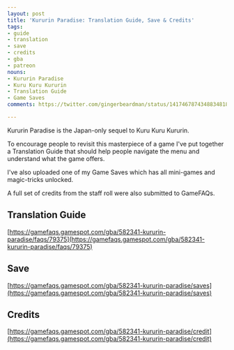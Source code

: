 ```yaml
---
layout: post
title: 'Kururin Paradise: Translation Guide, Save & Credits'
tags:
- guide
- translation
- save
- credits
- gba
- patreon
nouns:
- Kururin Paradise
- Kuru Kuru Kururin
- Translation Guide
- Game Saves
comments: https://twitter.com/gingerbeardman/status/1417467874348834818

---
```


Kururin Paradise is the Japan-only sequel to Kuru Kuru Kururin. 

To encourage people to revisit this masterpiece of a game I've put together a Translation Guide that should help people navigate the menu and understand what the game offers. 

I've also uploaded one of my Game Saves which has all mini-games and magic-tricks unlocked.

A full set of credits from the staff roll were also submitted to GameFAQs.

## Translation Guide

[https://gamefaqs.gamespot.com/gba/582341-kururin-paradise/faqs/79375](https://gamefaqs.gamespot.com/gba/582341-kururin-paradise/faqs/79375)

## Save

[https://gamefaqs.gamespot.com/gba/582341-kururin-paradise/saves](https://gamefaqs.gamespot.com/gba/582341-kururin-paradise/saves)

## Credits

[https://gamefaqs.gamespot.com/gba/582341-kururin-paradise/credit](https://gamefaqs.gamespot.com/gba/582341-kururin-paradise/credit)
